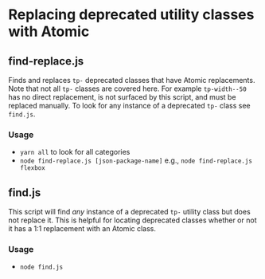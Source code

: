 # Replacing deprecated utility classes with Atomic

## find-replace.js

Finds and replaces `tp-` deprecated classes that have Atomic replacements. Note that not all `tp-` classes are covered here. For example `tp-width--50` has no direct replacement, is not surfaced by this script, and must be replaced manually. To look for any instance of a deprecated `tp-` class see `find.js`.

### Usage

-   `yarn all` to look for all categories
-   `node find-replace.js [json-package-name]` e.g., `node find-replace.js flexbox`

## find.js

This script will find _any_ instance of a deprecated `tp-` utility class but does not replace it. This is helpful for locating deprecated classes whether or not it has a 1:1 replacement with an Atomic class.

### Usage

-   `node find.js`
